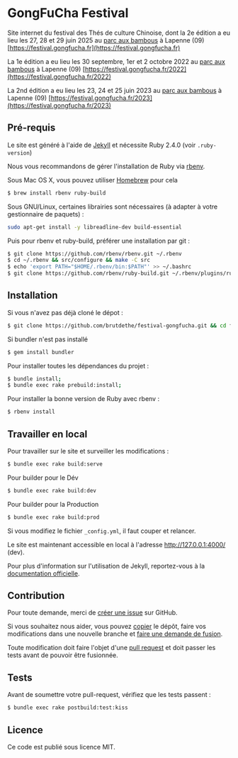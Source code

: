 # GongFuCha Festival

Site internet du festival des Thés de culture Chinoise, dont la 2e édition a eu lieu les 27, 28 et 29 juin 2025 au [parc aux bambous](https://parcauxbambous.com) à Lapenne (09)
[https://festival.gongfucha.fr](https://festival.gongfucha.fr)

La 1e édition a eu lieu les 30 septembre, 1er et 2 octobre 2022 au [parc aux bambous](https://parcauxbambous.com) à Lapenne (09)
[https://festival.gongfucha.fr/2022](https://festival.gongfucha.fr/2022)

La 2nd édition a eu lieu les 23, 24 et 25 juin 2023 au [parc aux bambous](https://parcauxbambous.com) à Lapenne (09)
[https://festival.gongfucha.fr/2023](https://festival.gongfucha.fr/2023)

## Pré-requis

Le site est généré à l'aide de [Jekyll](http://jekyllrb.com/) et nécessite Ruby 2.4.0 (voir `.ruby-version`)

Nous vous recommandons de gérer l'installation de Ruby via [rbenv](http://rbenv.org/).

Sous Mac OS X, vous pouvez utiliser [Homebrew](http://brew.sh/) pour cela
```bash
$ brew install rbenv ruby-build
```

Sous GNU/Linux, certaines librairies sont nécessaires (à adapter à votre gestionnaire de paquets) :
```bash
sudo apt-get install -y libreadline-dev build-essential
```
Puis pour rbenv et ruby-build, préférer une installation par git :
```bash
$ git clone https://github.com/rbenv/rbenv.git ~/.rbenv
$ cd ~/.rbenv && src/configure && make -C src
$ echo 'export PATH="$HOME/.rbenv/bin:$PATH"' >> ~/.bashrc
$ git clone https://github.com/rbenv/ruby-build.git ~/.rbenv/plugins/ruby-build
```

## Installation

Si vous n'avez pas déjà cloné le dépot :
```bash
$ git clone https://github.com/brutdethe/festival-gongfucha.git && cd festival-gongfucha
```
Si bundler n'est pas installé
```bash
$ gem install bundler
```
Pour installer toutes les dépendances du projet :
```bash
$ bundle install;
$ bundle exec rake prebuild:install;
```
Pour installer la bonne version de Ruby avec rbenv :
```bash
$ rbenv install
```

## Travailler en local

Pour travailler sur le site et surveiller les modifications :

```bash
$ bundle exec rake build:serve
```

Pour builder pour le Dév

```bash
$ bundle exec rake build:dev
```

Pour builder pour la Production

```bash
$ bundle exec rake build:prod
```

Si vous modifiez le fichier `_config.yml`, il faut couper et relancer.

Le site est maintenant accessible en local à l'adresse http://127.0.0.1:4000/ (dev).

Pour plus d'information sur l'utilisation de Jekyll, reportez-vous à la [documentation officielle](http://jekyllrb.com/docs/home/).


## Contribution

Pour toute demande, merci de [créer une issue](https://github.com/brutdethe/festival-gongfucha/issues/new) sur GitHub.

Si vous souhaitez nous aider, vous pouvez [copier](https://help.github.com/articles/fork-a-repo/) le dépôt, faire vos modifications dans une nouvelle branche et [faire une demande de fusion](https://github.com/brutdethe/festival-gongfucha/pulls).

Toute modification doit faire l'objet d'une [pull request](https://github.com/brutdethe/festival-gongfucha/pulls) et doit passer les tests avant de pouvoir être fusionnée.

## Tests

Avant de soumettre votre pull-request, vérifiez que les tests passent :

```bash
$ bundle exec rake postbuild:test:kiss
```

## Licence

Ce code est publié sous licence MIT.
